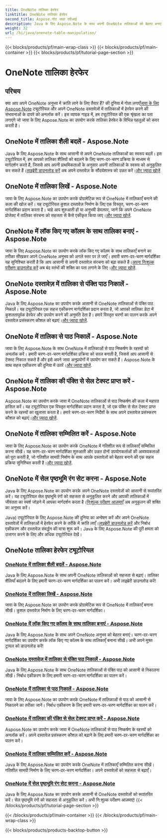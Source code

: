 ```yaml
---
title: OneNote तालिका हेरफेर
linktitle: OneNote तालिका हेरफेर
second_title: Aspose.नोट जावा एपीआई
description: Java के लिए Aspose.Note के साथ अपनी OneNote तालिकाओं को बेहतर बनाएं। शैलियाँ बदलें, तालिकाएँ लिखें, पाठ को निर्बाध रूप से निकालें। सहज दस्तावेज़ निर्माण के लिए लाइब्रेरी डाउनलोड करें।
weight: 32
url: /hi/java/onenote-table-manipulation/
---
```


{{< blocks/products/pf/main-wrap-class >}}
{{< blocks/products/pf/main-container >}}
{{< blocks/products/pf/tutorial-page-section >}}

# OneNote तालिका हेरफेर



## परिचय

 क्या आप अपने OneNote अनुभव में क्रांति लाने के लिए तैयार हैं? की दुनिया में गोता लगाएँ[जावा के लिए Aspose.Note](https://www.aspose.com/products/note/java) ट्यूटोरियल और अपने OneNote दस्तावेज़ों में तालिकाओं में हेरफेर करने की संभावनाओं के दायरे को अनलॉक करें। इस व्यापक गाइड में, हम ट्यूटोरियल की एक श्रृंखला का पता लगाएंगे जो जावा के लिए Aspose.Note का उपयोग करके तालिका हेरफेर के विभिन्न पहलुओं को कवर करती है।

## OneNote में तालिका शैली बदलें - Aspose.Note
 Java के लिए Aspose.Note के साथ आसानी से अपने OneNote तालिकाओं का स्वरूप बदलें। इस ट्यूटोरियल में, हम आपको तालिका शैलियों को बदलने के लिए चरण-दर-चरण प्रक्रिया के माध्यम से मार्गदर्शन करते हैं, जिससे आप अपनी प्राथमिकताओं के अनुसार अपनी तालिकाओं के स्वरूप को अनुकूलित कर सकते हैं।[लाइब्रेरी डाउनलोड करें](https://releases.aspose.com/downloads/note/java) अब अपने दस्तावेज़ के सौंदर्यशास्त्र को उन्नत करें।[और ज्यादा खोजें](./change-table-style/)

## OneNote में तालिका लिखें - Aspose.Note
जावा के लिए Aspose.Note का उपयोग करके प्रोग्रामेटिक रूप से OneNote में तालिकाएँ बनाने की कला की खोज करें। यह ट्यूटोरियल कुशल दस्तावेज़ निर्माण के लिए एक विस्तृत, चरण-दर-चरण मार्गदर्शिका प्रदान करता है। चाहे आप शुरुआती हों या अनुभवी डेवलपर, जानें कि अपने OneNote प्रोजेक्ट में तालिका संरचना को सहजता से कैसे एकीकृत किया जाए।[और ज्यादा खोजें](./compose-table/).

## OneNote में लॉक किए गए कॉलम के साथ तालिका बनाएं - Aspose.Note
 जावा के लिए Aspose.Note का उपयोग करके लॉक किए गए कॉलम के साथ तालिकाएँ बनाने का तरीका सीखकर अपने OneNote अनुभव को अगले स्तर पर ले जाएँ। हमारी चरण-दर-चरण मार्गदर्शिका यह सुनिश्चित करती है कि आप आसानी से अपनी दस्तावेज़ संरचना को बढ़ा सकते हैं।[अपना निःशुल्क परीक्षण डाउनलोड करें](https://www.aspose.com/downloads/note/java) अब बंद स्तंभों की शक्ति का पता लगाने के लिए।[और ज्यादा खोजें](./create-table-with-locked-columns/).

## OneNote दस्तावेज़ में तालिका से पंक्ति पाठ निकालें - Aspose.Note
Java के लिए Aspose.Note का उपयोग करके आसानी से OneNote तालिकाओं से पंक्ति पाठ निकालें। यह ट्यूटोरियल एक सहज एकीकरण मार्गदर्शिका प्रदान करता है, जो आपको तालिका डेटा में कुशलतापूर्वक हेरफेर और उपयोग करने की अनुमति देता है। हमारे विस्तृत चरणों का पालन करके अपने दस्तावेज़ प्रसंस्करण कौशल को बढ़ाएं।[और ज्यादा खोजें](./extract-row-text-from-table/).

## OneNote में तालिका से पाठ निकालें - Aspose.Note
 जावा के लिए Aspose.Note के साथ OneNote में तालिकाओं से पाठ निष्कर्षण के रहस्यों को अनलॉक करें। हमारी चरण-दर-चरण मार्गदर्शिका प्रक्रिया को सरल बनाती है, जिससे आप आसानी से टेक्स्ट निकाल सकते हैं और इसे अपने जावा अनुप्रयोगों में उपयोग कर सकते हैं। Aspose.Note के साथ सहज एकीकरण की दुनिया में उतरें।[और ज्यादा खोजें](./extract-text-from-table/).

## OneNote में तालिका की पंक्ति से सेल टेक्स्ट प्राप्त करें - Aspose.Note
 Aspose.Note का उपयोग करके जावा में OneNote तालिकाओं से पाठ निष्कर्षण की कला में महारत हासिल करें। यह ट्यूटोरियल एक विस्तृत मार्गदर्शिका प्रदान करता है, जो एक पंक्ति से सेल टेक्स्ट प्राप्त करने के रहस्यों का खुलासा करता है। हमारे चरण-दर-चरण निर्देशों के साथ अपने दस्तावेज़ प्रसंस्करण कौशल को बढ़ाएं।[और ज्यादा खोजें](./get-cell-text-from-row/).

## OneNote में तालिका सम्मिलित करें - Aspose.Note
जावा के लिए Aspose.Note का उपयोग करके OneNote में गतिशील रूप से तालिकाएँ सम्मिलित करना सीखें। यह चरण-दर-चरण मार्गदर्शिका शुरुआती और उन्नत दोनों उपयोगकर्ताओं की आवश्यकताओं को पूरा करती है, जो गतिशील सामग्री निर्माण के साथ आपके दस्तावेज़ों को बेहतर बनाने की एक सहज प्रक्रिया सुनिश्चित करती है।[और ज्यादा खोजें](./insert-table/).

## OneNote में सेल पृष्ठभूमि रंग सेट करना - Aspose.Note
 Java के लिए Aspose.Note का उपयोग करके अपने OneNote दस्तावेज़ों को आसानी से रूपांतरित करें। यह ट्यूटोरियल सेल पृष्ठभूमि रंगों को सहजता से अनुकूलित करने और आपकी तालिकाओं में जीवंतता का स्पर्श जोड़ने में आपका मार्गदर्शन करता है।[निःशुल्क परीक्षण आज़माएँ](https://www.aspose.com/downloads/note/java) अब अनुकूलन की शक्ति का अनुभव करें।

 Java) ट्यूटोरियल के लिए Aspose.Note की दुनिया का अन्वेषण करें और अपने OneNote दस्तावेज़ों में तालिकाओं में हेरफेर करने के तरीके में क्रांति लाएँ।[लाइब्रेरी डाउनलोड करें](https://releases.aspose.com/downloads/note/java) और निर्बाध एकीकरण और दस्तावेज़ संवर्द्धन की यात्रा शुरू करें। Java के लिए Aspose.Note की पूरी क्षमता को उजागर करने के लिए और अधिक ट्यूटोरियल देखें।
## OneNote तालिका हेरफेर ट्यूटोरियल
### [OneNote में तालिका शैली बदलें - Aspose.Note](./change-table-style/)
Java के लिए Aspose.Note के साथ अपनी OneNote तालिकाओं को सहजता से बढ़ाएं। तालिका शैलियाँ बदलने के लिए हमारी चरण-दर-चरण मार्गदर्शिका का पालन करें। अभी लाइब्रेरी डाउनलोड करें!
### [OneNote में तालिका लिखें - Aspose.Note](./compose-table/)
जावा के लिए Aspose.Note का उपयोग करके प्रोग्रामेटिक रूप से OneNote में तालिकाएँ बनाना सीखें। कुशल दस्तावेज़ निर्माण के लिए चरण-दर-चरण मार्गदर्शिका।
### [OneNote में लॉक किए गए कॉलम के साथ तालिका बनाएं - Aspose.Note](./create-table-with-locked-columns/)
Java के लिए Aspose.Note के साथ अपने OneNote अनुभव को बेहतर बनाएं। चरण-दर-चरण मार्गदर्शिका का उपयोग करके लॉक किए गए कॉलम के साथ तालिकाएँ बनाना सीखें। अभी अपने मुफ़्त ट्रायल को डाउनलोड करें!
### [OneNote दस्तावेज़ में तालिका से पंक्ति पाठ निकालें - Aspose.Note](./extract-row-text-from-table/)
Java के लिए Aspose.Note के साथ OneNote तालिकाओं से पंक्ति पाठ को आसानी से निकालना सीखें। निर्बाध एकीकरण के लिए हमारी चरण-दर-चरण मार्गदर्शिका का पालन करें।
### [OneNote में तालिका से पाठ निकालें - Aspose.Note](./extract-text-from-table/)
जावा के लिए Aspose.Note का उपयोग करके OneNote में तालिकाओं से पाठ को आसानी से निकालने का तरीका जानें। निर्बाध एकीकरण के लिए हमारी चरण-दर-चरण मार्गदर्शिका का पालन करें।
### [OneNote में तालिका की पंक्ति से सेल टेक्स्ट प्राप्त करें - Aspose.Note](./get-cell-text-from-row/)
Aspose.Note का उपयोग करके जावा में OneNote तालिकाओं से पाठ निष्कर्षण के रहस्यों को अनलॉक करें। अपने दस्तावेज़ प्रसंस्करण कौशल को बढ़ाने के लिए हमारी चरण-दर-चरण मार्गदर्शिका का पालन करें।
### [OneNote में तालिका सम्मिलित करें - Aspose.Note](./insert-table/)
Java के लिए Aspose.Note का उपयोग करके OneNote में तालिकाएँ सम्मिलित करना सीखें। गतिशील सामग्री निर्माण के लिए चरण-दर-चरण मार्गदर्शिका। अपने दस्तावेज़ों को सहजता से बढ़ाएँ।
### [OneNote में सेल पृष्ठभूमि रंग सेट करना - Aspose.Note](./setting-cell-background-color/)
Java के लिए Aspose.Note का उपयोग करके आसानी से OneNote दस्तावेज़ों को रूपांतरित करें। सेल पृष्ठभूमि रंगों को सहजता से अनुकूलित करें। अभी नि:शुल्क परीक्षण आज़माएं!
{{< /blocks/products/pf/tutorial-page-section >}}

{{< /blocks/products/pf/main-container >}}
{{< /blocks/products/pf/main-wrap-class >}}

{{< blocks/products/products-backtop-button >}}
